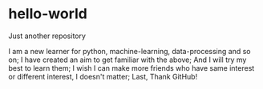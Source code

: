# hello-world
Just another repository

I am a new learner for python, machine-learning, data-processing and so on;
I have created an aim to get familiar with the above;
And I will try my best to learn them;
I wish I can make more friends who have same interest or different interest, I doesn't matter;
Last, Thank GitHub!
